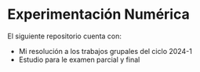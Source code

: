 # Experimentación Numérica

El siguiente repositorio cuenta con:
- Mi resolución a los trabajos grupales del ciclo 2024-1
- Estudio para le examen parcial y final
